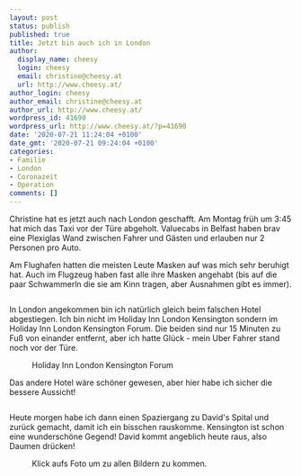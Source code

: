 ```yaml
---
layout: post
status: publish
published: true
title: Jetzt bin auch ich in London
author:
  display_name: cheesy
  login: cheesy
  email: christine@cheesy.at
  url: http://www.cheesy.at/
author_login: cheesy
author_email: christine@cheesy.at
author_url: http://www.cheesy.at/
wordpress_id: 41690
wordpress_url: http://www.cheesy.at/?p=41690
date: '2020-07-21 11:24:04 +0100'
date_gmt: '2020-07-21 09:24:04 +0100'
categories:
- Familie
- London
- Coronazeit
- Operation
comments: []
---
```

<!-- wp:paragraph -->
Christine hat es jetzt auch nach London geschafft. Am Montag früh um 3:45 hat mich das Taxi vor der Türe abgeholt. Valuecabs in Belfast haben brav eine Plexiglas Wand zwischen Fahrer und Gästen und erlauben nur 2 Personen pro Auto.
<!-- /wp:paragraph -->
<!-- wp:paragraph -->
Am Flughafen hatten die meisten Leute Masken auf was mich sehr beruhigt hat. Auch im Flugzeug haben fast alle ihre Masken angehabt (bis auf die paar Schwammerln die sie am Kinn tragen, aber Ausnahmen gibt es immer).
<!-- /wp:paragraph -->
<!-- wp:image {"id":41667} -->
<figure class="wp-block-image"><img src="{% link _fotos/leben-in-belfast/2020/david-in-london/David-London-12.jpg %}" alt="" class="wp-image-41667"></figure>
<!-- /wp:image -->
<!-- wp:paragraph -->
In London angekommen bin ich natürlich gleich beim falschen Hotel abgestiegen. Ich bin nicht im Holiday Inn London Kensington sondern im Holiday Inn London Kensington Forum. Die beiden sind nur 15 Minuten zu Fuß von einander entfernt, aber ich hatte Glück - mein Uber Fahrer stand noch vor der Türe.
<!-- /wp:paragraph -->
<!-- wp:image {"id":41674} -->
<figure class="wp-block-image"><img src="{% link _fotos/leben-in-belfast/2020/david-in-london/David-London-19.jpg %}" alt="" class="wp-image-41674"><br>
<figcaption>Holiday Inn London Kensington Forum</figcaption>
</figure>
<!-- /wp:image -->
<!-- wp:paragraph -->
Das andere Hotel wäre schöner gewesen, aber hier habe ich sicher die bessere Aussicht!
<!-- /wp:paragraph -->
<!-- wp:image {"id":41676} -->
<figure class="wp-block-image"><img src="{% link _fotos/leben-in-belfast/2020/david-in-london/David-London-21.jpg %}" alt="" class="wp-image-41676"></figure>
<!-- /wp:image -->
<!-- wp:paragraph -->
Heute morgen habe ich dann einen Spaziergang zu David's Spital und zurück gemacht, damit ich ein bisschen rauskomme. Kensington ist schon eine wunderschöne Gegend!
<!-- /wp:paragraph -->
<!-- wp:paragraph -->
David kommt angeblich heute raus, also Daumen drücken!
<!-- /wp:paragraph -->
<!-- wp:image {"id":41682,"linkDestination":"custom"} -->
<figure class="wp-block-image"><a href="{% link _fotos/leben-in-belfast/2020/david-in-london/index.md %}"><img src="{% link _fotos/leben-in-belfast/2020/david-in-london/David-London-27.jpg %}" alt="" class="wp-image-41682"></a><br>
<figcaption>Klick aufs Foto um zu allen Bildern zu kommen.</figcaption>
</figure>
<!-- /wp:image -->
